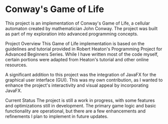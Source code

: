 <H1>Conway's Game of Life</H1>
This project is an implementation of Conway's Game of Life, a cellular automaton created by mathematician John Conway. 
The project was built as part of my exploration into advanced programming concepts.

Project Overview
This Game of Life implementation is based on the guidelines and tutorial provided in Robert Heaton's Programming Project for Advanced Beginners Series. 
While I have written most of the code myself, certain portions were adapted from Heaton's tutorial and other online resources.

A significant addition to this project was the integration of JavaFX for the graphical user interface (GUI). This was my own contribution, 
as I wanted to enhance the project's interactivity and visual appeal by incorporating JavaFX.

Current Status
The project is still a work in progress, with some features and optimizations still in development. 
The primary game logic and basic functionality are operational, but there are a few enhancements and refinements I plan to implement in future updates.
